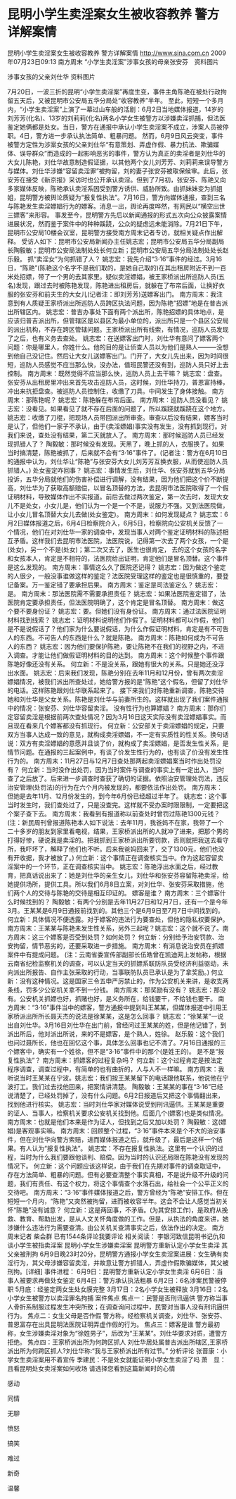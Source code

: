 # 昆明小学生卖淫案女生被收容教养 警方详解案情

昆明小学生卖淫案女生被收容教养 警方详解案情
http://www.sina.com.cn  2009年07月23日09:13  南方周末
“小学生卖淫案”涉事女孩的母亲张安芬　资料图片

涉事女孩的父亲刘仕华 资料图片

7月20日，一波三折的昆明“小学生卖淫案”再度生变，事件主角陈艳在被处行政拘留五天后，又被昆明市公安局五华分局处“收容教养”半年。
至此，短短一个多月内，“小学生卖淫案”上演了一幕过山车般的活剧：6月2日当地媒体报道，14岁的刘芳芳(化名)、13岁的刘莉莉(化名)两名小学女生被警方以涉嫌卖淫抓捕，但法医鉴定她俩都是处女。当日，警方在通报中承认小学生卖淫案不成立，涉案人员被停职。4日，警方进一步承认执法简单、粗暴问题。
然而，6月9日风云突变，事件被警方定性为涉案女孩的父亲刘仕华“有意策划、弄虚作假、暴力抗法、欺骗媒体、误导群众”而造成的一起影响恶劣的事件，警方认为真正的卖淫者是刘仕华的大女儿陈艳，刘仕华故意制造假证据，以其他两个女儿刘芳芳、刘莉莉来误导警方与媒体。刘仕华涉嫌“容留卖淫罪”被拘留，刘的妻子张安芬被取保候审。此后，张安芳在接受《新京报》采访时也公开承认卖淫。但到了7月初，张安芬、陈艳又向多家媒体反映，陈艳承认卖淫系因受到警方诱供、威胁所致。由抓妹妹变为抓姐姐，昆明警方被舆论质疑为“报复性执法”。7月16日，警方向媒体通报，查到三名与陈艳发生卖淫嫖娼行为的嫖客。消息一出，舆论再度哗然，有网民以“横空出世三嫖客”来形容。
事发至今，昆明警方先后以新闻通报的形式五次向公众披露案情进展状况，然而鉴于案件中的种种蹊跷，公众的疑虑远未能消除。7月21日下午，昆明市公安局10楼会议室，昆明警方接受南方周末记者专访，就相关疑点作出解释。
受访人如下：昆明市公安局新闻办主任姚志宏；昆明市公安局五华分局副局长陶毅敏；昆明市公安局法制处处长何立新；昆明市公安局五华分局法制处处长赵乐毅。
抓“卖淫女”为何抓错了人？
姚志宏：我先介绍“3·16”事件的经过。3月16日，“陈艳”(陈艳这个名字不是我们取的，是她自己取的)在其出租房附近不到一百米处招嫖，带了一个男的去其家里。疑似卖淫嫖娼，被王家桥派出所巡防人员(五名)发现，跟过去时被陈艳发现，陈艳进出租房后，就躲在了布帘后面，让换好衣服的张安芬和前夫生的大女儿(记者注：即刘芳芳)送嫖客出门。
南方周末：我注意到有人质疑王家桥派出所巡防人员跨区执法问题，因为陈艳“招嫖”地是在普吉派出所辖区内。
姚志宏：普吉办事处下面有两个派出所，陈艳招嫖的具体地点，是应该归普吉派出所，但管辖区是以县区为最小单位的，派出所只是一个县区公安局的派出机构，不存在跨区管辖问题。王家桥派出所有线索，有情况，巡防人员发现了之后，也有义务去查处。
姚志宏：在送嫖客出门时，刘仕华有意问了嫖客两个问题：你是哪里人，你姓什么。他的目的是让侦查人员以为他们是熟人———没想到他自己没记住。然后让大女儿送嫖客出门。门开了，大女儿先出来，因为时间很短，巡防人员感觉不应当那么快，没办法，值班民警还没有到，巡防人员只好上去控制。
南方周末：既然觉得不应当那么快，巡防人员上去干嘛？
姚志宏：盘查。张安芬从出租房里冲出来首先攻击巡防人员，这时候，刘仕华持刀，普恩富持棒，冲出来抗拒盘查。被巡防人员控制住，收缴了刀具。中间发生了身体接触。
南方周末：那陈艳呢？
姚志宏：陈艳躲在布帘后面。
南方周末：巡防人员没看见？
姚志宏：没看见。如果看见了就不存在后面的问题了，所以蹊跷就蹊跷在这个地方。
姚志宏：收缴了刀棍，把现场人员带回派出所审查。审查以后没有结果，嫖客当时是认了，但他们一家子不承认，由于(卖淫嫖娼)事实没有发生，没有抓到现行。对我们来说，查处没有结果，第二天就放人了。
南方周末：那时候巡防人员已经发现抓错人了？
陶毅敏：那时候没有发现。天黑了，晚上抓的人，衣服换了。如果当时搞清楚，陈艳被抓了，后来就不会有“3·16”事件了。(记者注：警方在6月10日的通报中认为，刘仕华让“陈艳”与张安芬大女儿刘芳芳互换衣服，从而使巡防人员抓错人。)
处女鉴定咋回事？
姚志宏：事情发生后，刘仕华、张安芬就到五华分局投诉，五华分局就他们的伤害补偿进行调解，没有结果，因为他们把这个价不断提高，刘仕华为了获取高额赔偿，以冒名顶替的方法，去昆明市法医院取得了一个假证明材料，导致媒体作出不实报道。前后去做过两次鉴定，第一次去时，发现大女儿不是处女，小女儿是，他们认为一个是一个不是，说服力不强。又到法医院做，让小女儿冒名顶替大女儿去做(处女鉴定)。
南方周末：如何发现疑点？
姚志宏：6月2日媒体报道之后，6月4日检察院介入，6月5日，检察院向公安机关反馈了一个情况，他们在对刘仕华一家的调查中，发现当事人对两个鉴定证明材料的陈述相互矛盾。这样我们去昆明市法医院，法医院说，记得第一次去了两个女孩，一个是(处女)，另一个不是(处女)；第二次又去了，医生也很肯定， 去的这个女孩的名字和女孩本人，肯定是不相符的，法医院给出证明，肯定他们是冒名顶替。这个事件是这么发现的。
南方周末：事情这么久了医院还记得？
姚志宏：因为做这个鉴定的人很少，一般没事谁做这样的鉴定？法医院受理这样的鉴定也是很慎重的，要登记备案。万一鉴定错了要承担后果。
南方周末：鉴定是司法鉴定么？
姚志宏：是。
南方周末：那法医院需不需要承担责任？
姚志宏：如果法医院鉴定错了，法医院肯定要承担责任，但法医院明确了，这个肯定是冒名顶替。
南方周末：做这个要不要身份证？
姚志宏：要。但她们没有身份证。
南方周末：通过法医院证明材料找到线索？
姚志宏：证明材料说明他们作假了。证明材料都可以作假，他们是不是说假话了？他们家为什么要说假话，为什么作假证明材料，肯定是有不可告人的东西。不可告人的东西是什么？就是陈艳。
南方周末：陈艳如何成为不可告人的东西？
姚志宏：因为他们要保护陈艳，要让陈艳不在我们的视野之内，不进入调查。才能让他们做假证明材料的目的达到。
南方周末：这个时候整个事件跟陈艳好像还没有关系。
何立新：不是没关系，跟她有很大的关系。只是她还没浮出水面。
姚志宏：后来我们发现，陈艳分别在去年11月和12月份，曾有两次卖淫嫖娼情况，被我们派出所查处过，她给警方报的是“陈艳”这个假名，但留了刘仕华的电话。这样陈艳跟刘仕华联系起来了。
接下来我们对陈艳重新调查，陈艳交待她和刘仕华是父女关系。陈艳是刘仕华与前妻所生的。这样就出现了我们案件通报中的情况：张安芬、刘仕华容留卖淫。
没有性行为也算嫖娼？
南方周末：那你们定容留卖淫是根据前两次查处情况？因为3月16日这天实际没有卖淫嫖娼事实。而且现在看来几个嫖客都没有抓现行。
何立新：公安部关于卖淫嫖娼的规定，只要双方当事人达成一致的意见，就构成卖淫嫖娼，不一定有实质性的性关系。换句话说：双方有卖淫嫖娼的意愿并且谈了价，就构成了卖淫嫖娼，是否发生性关系，是情节问题。在通报的三起案例中，有谈了价发生性行为的，也有谈了价没有发生性行为的。
南方周末：11月27日与12月7日查处那两起卖淫嫖娼案当时作出处罚没有？
何立新：当时没作出处罚，因为当时案件与调查的事实上有一定出入，当时查了之后放了。后来进一步调查时查获了确切的证据。依照治安管理处罚法，违反治安管理(处罚法)的行为在六个月内被发现的，都要依法作出处罚。
南方周末：但她是去年11月、12月份发生的，到今年6月份已经超过半年了。
姚志宏：这个事当时发生时，我们查处过了，只是没查完。这样就不受办案时限限制，一定要把这个案子查下去。
南方周末：我看到有报道称以前查处时曾罚过陈艳1300元钱？
(注：新民周刊曾报道陈艳本人如下说法：去年11月，我爸妈不在家，我带了一个二十多岁的朋友到家里看电视，结果，王家桥派出所的人就冲了进来，把那个男的打得好惨，硬说我是卖淫的。把我抓到王家桥派出所要罚款，否则就把我送去看守所，我吓坏了，解释了他们也不听。后来我爸妈回来了，交了1300元，他们也没有开收据，我才被放了。)
何立新：这个事情正在调查核实当中。作为这起容留卖淫案中的一个环节，正在调查核实当中。
姚志宏：陈艳浮出水面之后，经过教育，把真话说出来了：她是刘仕华的亲生女儿，刘仕华和张安芬容留陈艳卖淫，给她提供场所，提供工具。所以我们6月8日立案，对刘仕华、张安芬采取措施，他们两个人的交待与陈艳的交待是相互印证的。
嫖客是谁？
南方周末：三个嫖客什么时候找到的？
陶毅敏：有两个分别是去年11月27日和12月7日，还有一个是今年3月。王某某是6月9日通报前找到的。其他三个是6月9日至7月7日中间找到的。
何立新：具体情况不便透露。对于嫖客的违法行为要查处，但他的隐私权要保护。
南方周末：王某某与陈艳未发生性关系，另外三起呢？姚志宏：这个就不说了。南方周末：这三个嫖客是否受到处罚？如何处罚？
何立新：分别给予治安罚款、治安拘留，情节恶劣的，还要采取进一步措施。
南方周末：有消息说治安员在抓嫖案件中有提成问题。
(注：云南省委宣传部副部长伍皓曾在凯迪网上发帖称，根据云南省纪检监察机关的调查，可以认定当天的抓嫖系联防队员受经济利益驱动，未向派出所报告、自作主张采取的行动，当事联防队员已承认是为了拿奖励。)
何立新：没有这种情况。这是国家三令五申严厉禁止的，作为公安机关来讲，是收支两条线，罚多少公安机关拿不到一分钱。
南方周末：那奖励有没有？
姚志宏：那没有。公安机关抓嫖也好，抓赌也好，是义务所在，给钱要干，不给钱也要干。
    南方周末：“3·16”事件当中的嫖客，警方通报中提到叫王某某，但媒体报道中引用王家桥派出所所长聂天杰的说法是徐某某，这是怎么回事？
姚志宏：“徐某某”一说出自刘仕华。3月16日刘仕华在出门前，曾经问过王某某的姓，但是他记错了，到派出所后，他对派出所说，来的不是嫖客，是个熟人，姓徐。
赵乐毅：这个我们也问过聂所长，他也在回忆这个事，具体怎么回事也记不清了。7月16日通报的三个嫖客中，确实有一个姓徐，但不是“3·16”事件中的那个(是姓王的)。
是不是“报复性执法”？
南方周末：抓嫖客的过程复杂吗？
何立新：这个过程肯定是按法定程序调查，调查过程中，有简单的也有曲折的，人与人不一样嘛。
南方周末：我听说当时王某某在宁波。姚志宏：我们按王某某留下的电话跟他联系，他说他在宁波打工。我们过去找他回来，把案情讲清楚。
陶毅敏：王某某的事在“3·16”已经说清楚了，已经处罚掉了，没有什么问题。6月2日报道后又把这个事情翻出来，找到他进行核实。
姚志宏：当时刘仕华家对媒体说受到刑讯逼供。王某某是重要的证人、当事人，检察机关要求公安机关找到他。后面几个(嫖客)也是类似情况。
南方周末：也就是他们本来是作为证人，但找到之后又加以处罚？
陶毅敏：这(嫖娼)是客观事实嘛。
南方周末：回顾整个过程，“3·16”事件本来是个不大的治安事件，但在刘仕华向警方索赔，进而媒体报道之后，就升级了，最后是这样一个结果。有人认为“报复性执法”。
姚志宏：不存在报复性执法。这里有一个认识的过程，当时为什么我们要跟他谈判、赔偿。因为当时的认识还局限在陈艳没有发现的情况下。
何立新：这个问题应该这样说，由于我们在先期对事件的调查取证中，存在方法简单、粗暴的问题。但有必要查清整个事实真相，不是说升级不升级的问题，我们有责任、有这个权力，将这个事情查个水落石出，给社会一个公平正义的交待吧。
南方周末：“3·16”事件媒体报道之后，警方曾经为“陈艳”安排工作。但在短短一个月内，“陈艳”又突然被拘留，进而被收容半年。这会不会让人感觉当初关怀“陈艳”没有诚意？
何立新：这是两回事，不矛盾。(为其安排工作)，是政府从挽救、教育、帮助出发，是从人文关怀角度做的工作。但是，从执法的角度来讲，她涉嫌什么违法行为需要查清。由公关机关查清事实之后，依法作出的决定。 南方周末记者 柴会群
已有1544条评论我要评论
相关阅读：
李银河致信昆明书记仇和谈小学生被指卖淫案
昆明小学女生涉嫌卖淫案
昆明警方重新认定小学女生卖淫 其父亲被刑拘
    6月9日晚23时20分，昆明警方通报小学女生卖淫案进展：女生确有卖淫行为，其父母涉嫌容留卖淫，并故意让警方抓错人，弄虚作假欺骗媒体，其父被刑拘。[详细]
事件进程：
6月9日：昆明警方重新认定小学女生卖淫
6月6日：当事人被要求再做处女鉴定
6月4日：警方承认执法粗暴
6月2日：6名涉案民警被停职
5月底：经鉴定两女生处女膜完整
3月17日：2名小学女生被释放
3月16日：2名小学女生被警方以卖淫罪名拘捕
案件焦点
焦点一：民警是否刑讯逼供
警方称当事人骨折系制服过程发生冲突所致；在调查询问过程中，民警对当事人没有刑讯逼供行为。
焦点二：女生父母是否作假
警方称，经检察机关调查，刘仕华、张安芬、普恩富存在出具昆明法医院证明弄虚作假的行为。
焦点三：嫖客是谁
警方最初称，女生涉嫌卖淫对象为“徐姓男子”，后改为“王某某”。刘仕华要求对质，遭警方拒绝。
焦点四：王家桥派出所为何跨区抓人
刘仕华居处属普吉派出所辖区,王家桥派出所为何跨区抓人?刘仕华称:“我与王家桥派出所有过节。”
分析评论
张晋康：小学女生卖淫案用不着宣传
季建民：不是处女就能证明小学女生卖淫了吗
萧　显：且看昆明处女卖淫案如何收场
请选择您看到这篇新闻时的心情

感动

同情

无聊

愤怒

搞笑

难过

新奇

温馨

